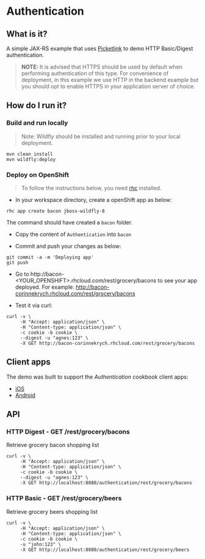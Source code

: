 # Authentication

## What is it?

A simple JAX-RS example that uses [Picketlink](http://picketlink.org) to demo HTTP Basic/Digest authentication. 

> **NOTE:**  It is advised that HTTPS should be used by default when performing authentication of this type. For convenience of deployment, in this example we use HTTP in the backend example but you should opt to enable HTTPS in your application server of choice.

## How do I run it?

### Build and run locally

> Note: Wildfly should be installed and running prior to your local deployment.

```shell
mvn clean install
mvn wildfly:deploy
```

### Deploy on OpenShift

> To follow the instructions below, you need [rhc](https://developers.openshift.com/en/managing-client-tools.html) installed.

* In your workspace directory, create a openShift app as below: 

```shell
rhc app create bacon jboss-wildfly-8
```

The command should have created a `bacon` folder.

* Copy the content of `Authentication` into `bacon`

* Commit and push your changes as below:

```shell
git commit -a -m 'Deploying app'
git push
```

* Go to http://bacon-<YOUR_OPENSHIFT>.rhcloud.com/rest/grocery/bacons
to see your app deployed. 
For example: http://bacon-corinnekrych.rhcloud.com/rest/grocery/bacons

* Test it via curl:
```shell
curl -v \
     -H "Accept: application/json" \
     -H "Content-type: application/json" \
     -c cookie -b cookie \
     --digest -u "agnes:123" \
     -X GET http://bacon-corinnekrych.rhcloud.com/rest/grocery/bacons
```

## Client apps

The demo was built to support the _Authentication_ cookbook client apps:

* [iOS](https://github.com/aerogear/aerogear-ios-cookbook/tree/master/Authentication) 
* [Android](https://github.com/aerogear/aerogear-android-cookbook/tree/master/src/org/jboss/aerogear/cookbook/authentication)

## API

### HTTP Digest - GET /rest/grocery/bacons

Retrieve grocery bacon shopping list

```shell
curl -v \
     -H "Accept: application/json" \
     -H "Content-type: application/json" \
     -c cookie -b cookie \
     --digest -u "agnes:123" \
     -X GET http://localhost:8080/authentication/rest/grocery/bacons
```

### HTTP Basic - GET /rest/grocery/beers

Retrieve grocery beers shopping list

```shell
curl -v \
     -H "Accept: application/json" \
     -H "Content-type: application/json" \
     -c cookie -b cookie \
     -u "john:123" \
     -X GET http://localhost:8080/authentication/rest/grocery/beers
```
